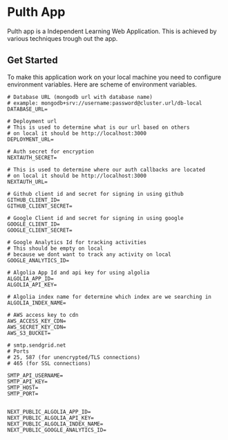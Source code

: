 # Pulth App

Pulth app is a Independent Learning Web Application. This is achieved by various techniques trough out the app.

## Get Started

To make this application work on your local machine you need to configure environment variables. Here are scheme of environment variables.

```env
# Database URL (mongodb url with database name)
# example: mongodb+srv://username:password@cluster.url/db-local
DATABASE_URL=

# Deployment url
# This is used to determine what is our url based on others
# on local it should be http://localhost:3000
DEPLOYMENT_URL=

# Auth secret for encryption
NEXTAUTH_SECRET=

# This is used to determine where our auth callbacks are located
# on local it should be http://localhost:3000
NEXTAUTH_URL=

# Github client id and secret for signing in using github
GITHUB_CLIENT_ID=
GITHUB_CLIENT_SECRET=

# Google Client id and secret for signing in using google
GOOGLE_CLIENT_ID=
GOOGLE_CLIENT_SECRET=

# Google Analytics Id for tracking activities
# This should be empty on local
# because we dont want to track any activity on local
GOOGLE_ANALYTICS_ID=

# Algolia App Id and api key for using algolia
ALGOLIA_APP_ID=
ALGOLIA_API_KEY=

# Algolia index name for determine which index are we searching in
ALGOLIA_INDEX_NAME=

# AWS access key to cdn
AWS_ACCESS_KEY_CDN=
AWS_SECRET_KEY_CDN=
AWS_S3_BUCKET=

# smtp.sendgrid.net
# Ports
# 25, 587 (for unencrypted/TLS connections)
# 465 (for SSL connections)

SMTP_API_USERNAME=
SMTP_API_KEY=
SMTP_HOST=
SMTP_PORT=


NEXT_PUBLIC_ALGOLIA_APP_ID=
NEXT_PUBLIC_ALGOLIA_API_KEY=
NEXT_PUBLIC_ALGOLIA_INDEX_NAME=
NEXT_PUBLIC_GOOGLE_ANALYTICS_ID=

```
